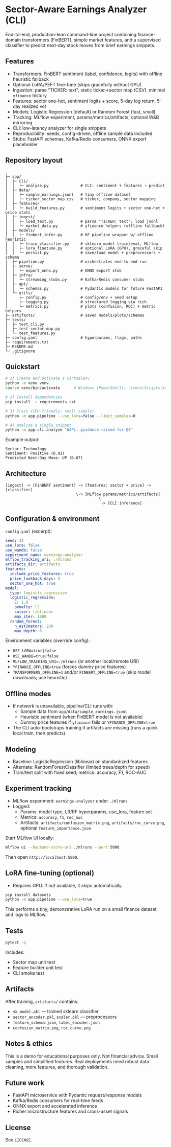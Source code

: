 # Sector-Aware Earnings Analyzer (CLI)

End-to-end, production-lean command-line project combining finance-domain transformers (FinBERT), simple market features, and a supervised classifier to predict next-day stock moves from brief earnings snippets.

## Features

- Transformers: FinBERT sentiment (label, confidence, logits) with offline heuristic fallback
- Optional LoRA/PEFT fine-tune (skips gracefully without GPU)
- Ingestion: parse "TICKER: text", static ticker→sector map (CSV), minimal `yfinance` history
- Features: sector one-hot, sentiment logits + score, 5-day log return, 5-day realized vol
- Models: Logistic Regression (default) or Random Forest (fast, small)
- Tracking: MLflow experiment, params/metrics/artifacts; optional W&B mirroring
- CLI: low-latency analyzer for single snippets
- Reproducibility: seeds, config-driven, offline sample data included
- Stubs: FastAPI schemas, Kafka/Redis consumers, ONNX export placeholder

## Repository layout

```
.
├─ app/
│  ├─ cli/
│  │  └─ analyze.py              # CLI: sentiment + features → predict
│  ├─ data/
│  │  ├─ sample_earnings.jsonl   # tiny offline dataset
│  │  └─ ticker_sector_map.csv   # ticker, company, sector mapping
│  ├─ features/
│  │  └─ build_features.py       # sentiment logits + sector one-hot + price stats
│  ├─ ingest/
│  │  ├─ load_text.py            # parse "TICKER: text"; load jsonl
│  │  └─ market_data.py          # yfinance helpers (offline fallback)
│  ├─ models/
│  │  ├─ finbert_infer.py        # HF pipeline wrapper w/ offline heuristic
│  │  ├─ train_classifier.py     # sklearn model train/eval, MLflow
│  │  ├─ lora_finetune.py        # optional LoRA (GPU), graceful skip
│  │  └─ persist.py              # save/load model + preprocessors + schema
│  ├─ pipeline.py                # orchestrates end-to-end run
│  ├─ serve/
│  │  └─ export_onnx.py          # ONNX export stub
│  ├─ infra/
│  │  └─ streaming_stubs.py      # Kafka/Redis consumer stubs
│  ├─ api/
│  │  └─ schemas.py              # Pydantic models for future FastAPI
│  └─ utils/
│     ├─ config.py               # config/env + seed setup
│     ├─ logging.py              # structured logging via rich
│     └─ metrics.py              # plots (confusion, ROC) + metric helpers
├─ artifacts/                    # saved models/plots/schemas
├─ tests/
│  ├─ test_cli.py
│  ├─ test_sector_map.py
│  └─ test_features.py
├─ config.yaml                   # hyperparams, flags, paths
├─ requirements.txt
├─ README.md
└─ .gitignore
```

## Quickstart

```bash
# 1) Create and activate a virtualenv
python -m venv venv
source venv/bin/activate      # Windows (PowerShell): .\venv\Scripts\Activate.ps1

# 2) Install dependencies
pip install -r requirements.txt

# 3) Train (CPU-friendly; small sample)
python -m app.pipeline --use_lora=false --limit_samples=0

# 4) Analyze a single snippet
python -m app.cli.analyze "AAPL: guidance raised for Q4"
```

Example output:

```
Sector: Technology
Sentiment: Positive (0.91)
Predicted Next-Day Move: UP (0.67)
```

## Architecture

```
[ingest] -> [FinBERT sentiment] -> [features: sector + price] -> [classifier]
                               \-> [MLflow params/metrics/artifacts]
                                         \
                                          -> [CLI inference]
```

## Configuration & environment

`config.yaml` (excerpt):

```yaml
seed: 42
use_lora: false
use_wandb: false
experiment_name: earnings-analyzer
mlflow_tracking_uri: ./mlruns
artifacts_dir: artifacts
features:
  include_price_features: true
  price_lookback_days: 5
  sector_one_hot: true
model:
  type: logistic_regression
  logistic_regression:
    C: 1.0
    penalty: l2
    solver: liblinear
    max_iter: 1000
  random_forest:
    n_estimators: 200
    max_depth: 6
```

Environment variables (override config):

- `USE_LORA=true|false`
- `USE_WANDB=true|false`
- `MLFLOW_TRACKING_URI=./mlruns` (or another local/remote URI)
- `YFINANCE_OFFLINE=true` (forces dummy price features)
- `TRANSFORMERS_OFFLINE=1` and/or `FINBERT_OFFLINE=true` (skip model downloads; use heuristic)

## Offline modes

- If network is unavailable, pipeline/CLI runs with:
  - Sample data from `app/data/sample_earnings.jsonl`
  - Heuristic sentiment (when FinBERT model is not available)
  - Dummy price features if `yfinance` fails or `YFINANCE_OFFLINE=true`
- The CLI auto-bootstraps training if artifacts are missing (runs a quick local train, then predicts).

## Modeling

- Baseline: LogisticRegression (liblinear) on standardized features
- Alternate: RandomForestClassifier (limited trees/depth for speed)
- Train/test split with fixed seed; metrics: accuracy, F1, ROC-AUC

## Experiment tracking

- MLflow experiment: `earnings-analyzer` under `./mlruns`
- Logged:
  - Params: model type, LR/RF hyperparams, use_lora, feature set
  - Metrics: `accuracy`, `f1`, `roc_auc`
  - Artifacts: `artifacts/confusion_matrix.png`, `artifacts/roc_curve.png`, optional `feature_importance.json`

Start MLflow UI locally:

```bash
mlflow ui --backend-store-uri ./mlruns --port 5000
```

Then open `http://localhost:5000`.

## LoRA fine-tuning (optional)

- Requires GPU. If not available, it skips automatically.

```bash
pip install datasets
python -m app.pipeline --use_lora=true
```

This performs a tiny, demonstrative LoRA run on a small finance dataset and logs to MLflow.

## Tests

```bash
pytest -q
```

Includes:

- Sector map unit test
- Feature builder unit test
- CLI smoke test

## Artifacts

After training, `artifacts/` contains:

- `sk_model.pkl` — trained sklearn classifier
- `sector_encoder.pkl`, `scaler.pkl` — preprocessors
- `feature_schema.json`, `label_encoder.json`
- `confusion_matrix.png`, `roc_curve.png`

## Notes & ethics

This is a demo for educational purposes only. Not financial advice. Small samples and simplified features. Real deployments need robust data cleaning, more features, and thorough validation.

## Future work

- FastAPI microservice with Pydantic request/response models
- Kafka/Redis consumers for real-time feeds
- ONNX export and accelerated inference
- Richer microstructure features and cross-asset signals

## License

See `LICENSE`.
